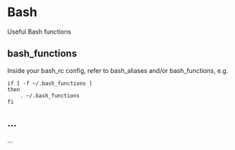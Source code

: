 # Bash
Useful Bash functions

## bash_functions
Inside your bash_rc config, refer to bash_aliases and/or bash_functions, e.g.

    if [ -f ~/.bash_functions ]
    then
        . ~/.bash_functions
    fi

## ...
...
